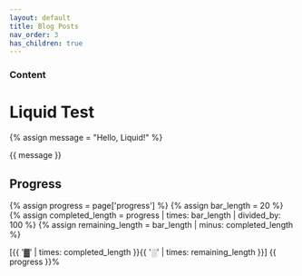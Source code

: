 ```yaml
---
layout: default
title: Blog Posts
nav_order: 3
has_children: true
---
```


### Content

# Liquid Test

{% assign message = "Hello, Liquid!" %}

{{ message }}

## Progress

{% assign progress = page['progress'] %}
{% assign bar_length = 20 %}
{% assign completed_length = progress | times: bar_length | divided_by: 100 %}
{% assign remaining_length = bar_length | minus: completed_length %}

[{{ '▓' | times: completed_length }}{{ '░' | times: remaining_length }}] {{ progress }}%
